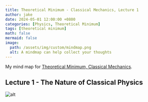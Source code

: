 ```yaml
---
title: Theoretical Minimum - Classical Mechanics, Lecture 1
author: jake
date: 2024-05-01 12:00:00 +0800
categories: [Physics, Theoretical Minimum]
tags: [theoretical minimum]
math: false
mermaid: false
image:
  path: /assets/img/custom/mindmap.png
  alt: A mindmap can help collect your thoughts
---
```

My mind map for [Theoretical Minimum, Classical Mechanics](https://theoreticalminimum.com/courses/classical-mechanics/2011/fall).

## Lecture 1 - The Nature of Classical Physics
![alt](assets/img/custom/B1L1.png)
